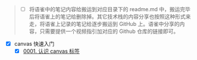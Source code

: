 > - [ ] 将语雀中的笔记内容给搬运到对应目录下的 readme.md 中，搬运完毕后将语雀上的笔记给删除掉。其它技术栈的内容分享也按照这种形式来走，将语雀上记录的笔记给逐步搬运到 GitHub 上。语雀中分享的内容，只需要提供一个视频指引加对应的 Github 仓库的链接即可。

- [x] canvas 快速入门
  - [x] [0001. 认识 canvas 标签](./0001.%20%E8%AE%A4%E8%AF%86%20canvas%20%E6%A0%87%E7%AD%BE/README.md)